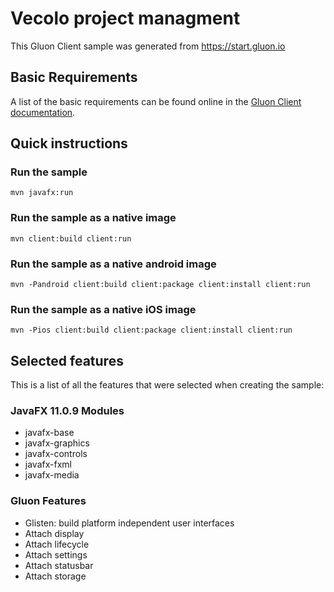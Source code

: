 # Vecolo project managment

This Gluon Client sample was generated from https://start.gluon.io

## Basic Requirements

A list of the basic requirements can be found online in the [Gluon Client documentation](https://docs.gluonhq.com/client/#_requirements).

## Quick instructions

### Run the sample

    mvn javafx:run

### Run the sample as a native image

    mvn client:build client:run

### Run the sample as a native android image

    mvn -Pandroid client:build client:package client:install client:run

### Run the sample as a native iOS image

    mvn -Pios client:build client:package client:install client:run

## Selected features

This is a list of all the features that were selected when creating the sample:

### JavaFX 11.0.9 Modules

 - javafx-base
 - javafx-graphics
 - javafx-controls
 - javafx-fxml
 - javafx-media

### Gluon Features

 - Glisten: build platform independent user interfaces
 - Attach display
 - Attach lifecycle
 - Attach settings
 - Attach statusbar
 - Attach storage
